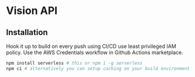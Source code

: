 # Vision API

## Installation

Hook it up to build on every push using CI/CD use least privileged IAM policy. Use the AWS Credentials workflow in Github Actions marketplace.

```bash
npm install serverless # this or npm i -g serverless
npm ci # alternatively you can setup caching on your build environment
```
